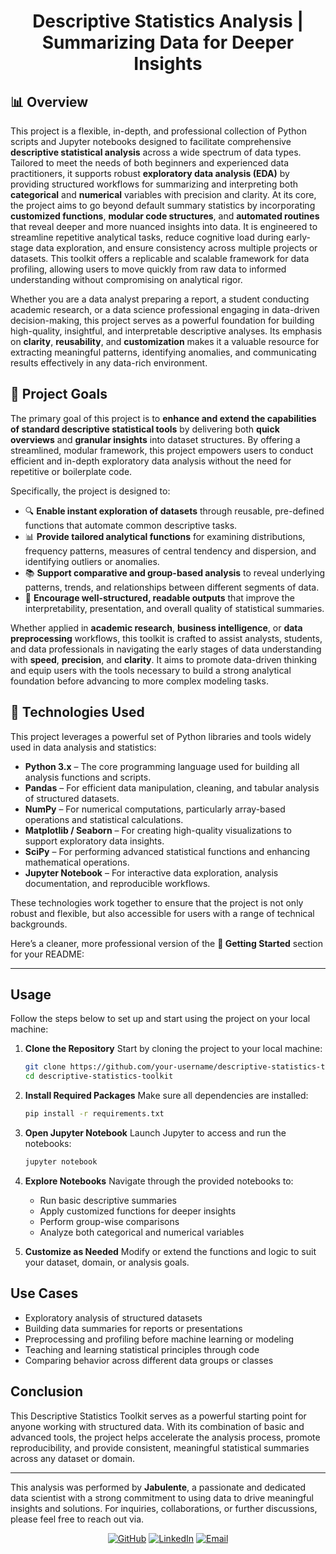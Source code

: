 <h1 align="center">  Descriptive Statistics Analysis | Summarizing Data for Deeper Insights </h1>


## 📊 Overview

This project is a flexible, in-depth, and professional collection of Python scripts and Jupyter notebooks designed to facilitate comprehensive **descriptive statistical analysis** across a wide spectrum of data types. Tailored to meet the needs of both beginners and experienced data practitioners, it supports robust **exploratory data analysis (EDA)** by providing structured workflows for summarizing and interpreting both **categorical** and **numerical** variables with precision and clarity. At its core, the project aims to go beyond default summary statistics by incorporating **customized functions**, **modular code structures**, and **automated routines** that reveal deeper and more nuanced insights into data. It is engineered to streamline repetitive analytical tasks, reduce cognitive load during early-stage data exploration, and ensure consistency across multiple projects or datasets. This toolkit offers a replicable and scalable framework for data profiling, allowing users to move quickly from raw data to informed understanding without compromising on analytical rigor.

Whether you are a data analyst preparing a report, a student conducting academic research, or a data science professional engaging in data-driven decision-making, this project serves as a powerful foundation for building high-quality, insightful, and interpretable descriptive analyses. Its emphasis on **clarity**, **reusability**, and **customization** makes it a valuable resource for extracting meaningful patterns, identifying anomalies, and communicating results effectively in any data-rich environment.




## 🎯 Project Goals

The primary goal of this project is to **enhance and extend the capabilities of standard descriptive statistical tools** by delivering both **quick overviews** and **granular insights** into dataset structures. By offering a streamlined, modular framework, this project empowers users to conduct efficient and in-depth exploratory data analysis without the need for repetitive or boilerplate code.

Specifically, the project is designed to:

* 🔍 **Enable instant exploration of datasets** through reusable, pre-defined functions that automate common descriptive tasks.
* 📊 **Provide tailored analytical functions** for examining distributions, frequency patterns, measures of central tendency and dispersion, and identifying outliers or anomalies.
* 📚 **Support comparative and group-based analysis** to reveal underlying patterns, trends, and relationships between different segments of data.
* 📄 **Encourage well-structured, readable outputs** that improve the interpretability, presentation, and overall quality of statistical summaries.

Whether applied in **academic research**, **business intelligence**, or **data preprocessing** workflows, this toolkit is crafted to assist analysts, students, and data professionals in navigating the early stages of data understanding with **speed**, **precision**, and **clarity**. It aims to promote data-driven thinking and equip users with the tools necessary to build a strong analytical foundation before advancing to more complex modeling tasks.



## 🧰 Technologies Used

This project leverages a powerful set of Python libraries and tools widely used in data analysis and statistics:

* **Python 3.x** – The core programming language used for building all analysis functions and scripts.
* **Pandas** – For efficient data manipulation, cleaning, and tabular analysis of structured datasets.
* **NumPy** – For numerical computations, particularly array-based operations and statistical calculations.
* **Matplotlib / Seaborn** – For creating high-quality visualizations to support exploratory data insights.
* **SciPy** – For performing advanced statistical functions and enhancing mathematical operations.
* **Jupyter Notebook** – For interactive data exploration, analysis documentation, and reproducible workflows.

These technologies work together to ensure that the project is not only robust and flexible, but also accessible for users with a range of technical backgrounds.


Here’s a cleaner, more professional version of the **🚀 Getting Started** section for your README:

----

## Usage

Follow the steps below to set up and start using the project on your local machine:

1. **Clone the Repository**
   Start by cloning the project to your local machine:

   ```bash
   git clone https://github.com/your-username/descriptive-statistics-toolkit.git
   cd descriptive-statistics-toolkit
   ```

2. **Install Required Packages**
   Make sure all dependencies are installed:

   ```bash
   pip install -r requirements.txt
   ```

3. **Open Jupyter Notebook**
   Launch Jupyter to access and run the notebooks:

   ```bash
   jupyter notebook
   ```

4. **Explore Notebooks**
   Navigate through the provided notebooks to:

   * Run basic descriptive summaries
   * Apply customized functions for deeper insights
   * Perform group-wise comparisons
   * Analyze both categorical and numerical variables


5. **Customize as Needed**
   Modify or extend the functions and logic to suit your dataset, domain, or analysis goals.


## Use Cases

* Exploratory analysis of structured datasets
* Building data summaries for reports or presentations
* Preprocessing and profiling before machine learning or modeling
* Teaching and learning statistical principles through code
* Comparing behavior across different data groups or classes

## Conclusion

This Descriptive Statistics Toolkit serves as a powerful starting point for anyone working with structured data. With its combination of basic and advanced tools, the project helps accelerate the analysis process, promote reproducibility, and provide consistent, meaningful statistical summaries across any dataset or domain.

---

This analysis was performed by **Jabulente**, a passionate and dedicated data scientist with a strong commitment to using data to drive meaningful insights and solutions. For inquiries, collaborations, or further discussions, please feel free to reach out via.  

    
<div align="center">  
    
[![GitHub](https://img.shields.io/badge/GitHub-Jabulente-black?logo=github)](https://github.com/Jabulente)  [![LinkedIn](https://img.shields.io/badge/LinkedIn-Jabulente-blue?logo=linkedin)](https://linkedin.com/in/jabulente-208019349)  [![Email](https://img.shields.io/badge/Email-jabulente@hotmail.com-red?logo=gmail)](mailto:Jabulente@hotmail.com)  

</div>

